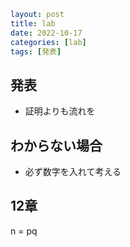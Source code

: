 ```yaml
layout: post
title: lab
date: 2022-10-17
categories: [lab]
tags: [発表]
```

## 発表

- 証明よりも流れを

## わからない場合
- 必ず数字を入れて考える

## 12章

n = pq
